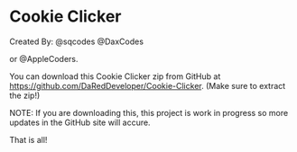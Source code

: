 # Cookie Clicker
Created By:
@sqcodes
@DaxCodes

or @AppleCoders.

You can download this Cookie Clicker zip from GitHub at https://github.com/DaRedDeveloper/Cookie-Clicker. (Make sure to extract the zip!)

NOTE: If you are downloading this, this project is work in progress so more updates in the GitHub site will accure.

That is all!


